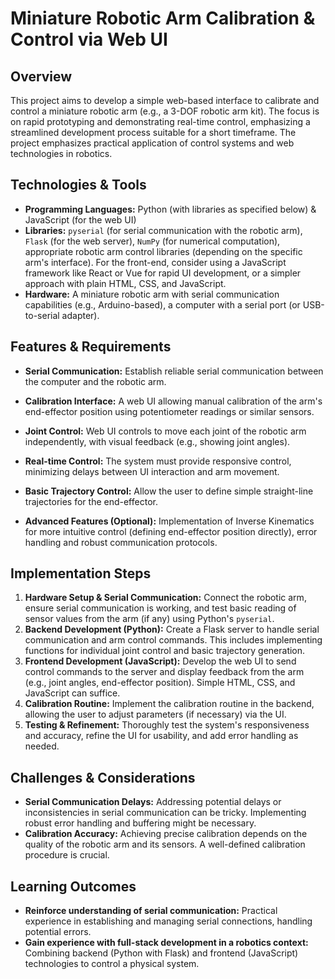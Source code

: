 #  Miniature Robotic Arm Calibration & Control via Web UI

## Overview

This project aims to develop a simple web-based interface to calibrate and control a miniature robotic arm (e.g., a 3-DOF robotic arm kit).  The focus is on rapid prototyping and demonstrating real-time control, emphasizing a streamlined development process suitable for a short timeframe.  The project emphasizes practical application of control systems and web technologies in robotics.

## Technologies & Tools

* **Programming Languages:** Python (with libraries as specified below) & JavaScript (for the web UI)
* **Libraries:**  `pyserial` (for serial communication with the robotic arm), `Flask` (for the web server),  `NumPy` (for numerical computation),  appropriate robotic arm control libraries (depending on the specific arm's interface).  For the front-end, consider using a JavaScript framework like React or Vue for rapid UI development, or a simpler approach with plain HTML, CSS, and JavaScript.
* **Hardware:** A miniature robotic arm with serial communication capabilities (e.g., Arduino-based), a computer with a serial port (or USB-to-serial adapter).

## Features & Requirements

- **Serial Communication:**  Establish reliable serial communication between the computer and the robotic arm.
- **Calibration Interface:**  A web UI allowing manual calibration of the arm's end-effector position using potentiometer readings or similar sensors.
- **Joint Control:**  Web UI controls to move each joint of the robotic arm independently, with visual feedback (e.g., showing joint angles).
- **Real-time Control:**  The system must provide responsive control, minimizing delays between UI interaction and arm movement.
- **Basic Trajectory Control:**  Allow the user to define simple straight-line trajectories for the end-effector.

- **Advanced Features (Optional):**  Implementation of Inverse Kinematics for more intuitive control (defining end-effector position directly), error handling and robust communication protocols.


## Implementation Steps

1. **Hardware Setup & Serial Communication:** Connect the robotic arm, ensure serial communication is working, and test basic reading of sensor values from the arm (if any) using Python's `pyserial`.
2. **Backend Development (Python):** Create a Flask server to handle serial communication and arm control commands. This includes implementing functions for individual joint control and basic trajectory generation.
3. **Frontend Development (JavaScript):**  Develop the web UI to send control commands to the server and display feedback from the arm (e.g., joint angles, end-effector position).  Simple HTML, CSS, and JavaScript can suffice.
4. **Calibration Routine:** Implement the calibration routine in the backend, allowing the user to adjust parameters (if necessary) via the UI.
5. **Testing & Refinement:**  Thoroughly test the system's responsiveness and accuracy, refine the UI for usability, and add error handling as needed.

## Challenges & Considerations

- **Serial Communication Delays:**  Addressing potential delays or inconsistencies in serial communication can be tricky.  Implementing robust error handling and buffering might be necessary.
- **Calibration Accuracy:**  Achieving precise calibration depends on the quality of the robotic arm and its sensors.  A well-defined calibration procedure is crucial.

## Learning Outcomes

- **Reinforce understanding of serial communication:** Practical experience in establishing and managing serial connections, handling potential errors.
- **Gain experience with full-stack development in a robotics context:** Combining backend (Python with Flask) and frontend (JavaScript) technologies to control a physical system.

